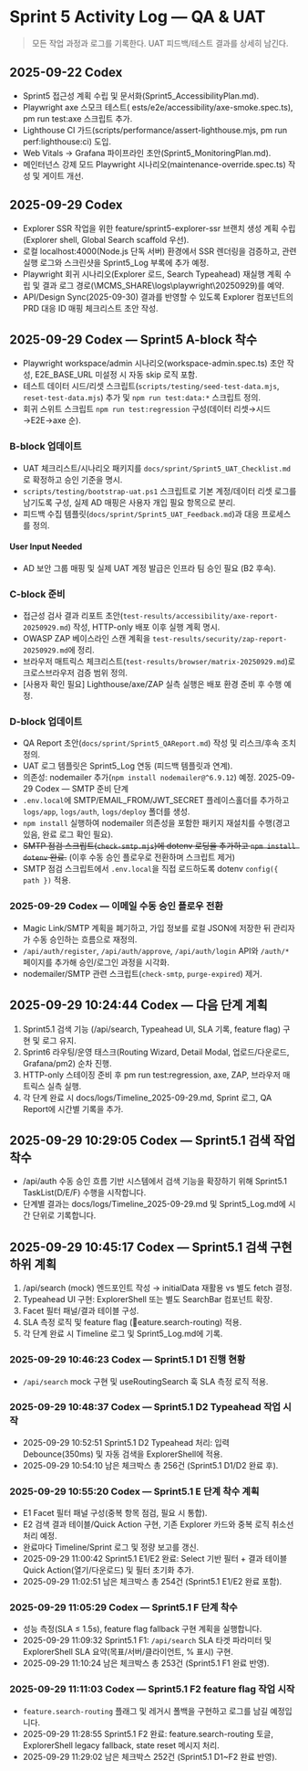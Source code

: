 # Sprint 5 Activity Log — QA & UAT

> 모든 작업 과정과 로그를 기록한다. UAT 피드백/테스트 결과를 상세히 남긴다.

## 2025-09-22 Codex
- Sprint5 접근성 계획 수립 및 문서화(Sprint5_AccessibilityPlan.md).
- Playwright axe 스모크 테스트(	ests/e2e/accessibility/axe-smoke.spec.ts), 
pm run test:axe 스크립트 추가.
- Lighthouse CI 가드(scripts/performance/assert-lighthouse.mjs, 
pm run perf:lighthouse:ci) 도입.
- Web Vitals → Grafana 파이프라인 초안(Sprint5_MonitoringPlan.md).
- 메인터넌스 강제 모드 Playwright 시나리오(maintenance-override.spec.ts) 작성 및 게이트 개선.

## 2025-09-29 Codex
- Explorer SSR 작업을 위한 feature/sprint5-explorer-ssr 브랜치 생성 계획 수립(Explorer shell, Global Search scaffold 우선).
- 로컬 localhost:4000(Node.js 단독 서버) 환경에서 SSR 렌더링을 검증하고, 관련 실행 로그와 스크린샷을 Sprint5_Log 부록에 추가 예정.
- Playwright 회귀 시나리오(Explorer 로드, Search Typeahead) 재실행 계획 수립 및 결과 로그 경로(\\MCMS_SHARE\\logs\\playwright\\20250929)를 예약.
- API/Design Sync(2025-09-30) 결과를 반영할 수 있도록 Explorer 컴포넌트의 PRD 대응 ID 매핑 체크리스트 초안 작성.

## 2025-09-29 Codex — Sprint5 A-block 착수
- Playwright workspace/admin 시나리오(workspace-admin.spec.ts) 초안 작성, E2E_BASE_URL 미설정 시 자동 skip 로직 포함.
- 테스트 데이터 시드/리셋 스크립트(`scripts/testing/seed-test-data.mjs`, `reset-test-data.mjs`) 추가 및 `npm run test:data:*` 스크립트 정의.
- 회귀 스위트 스크립트 `npm run test:regression` 구성(데이터 리셋→시드→E2E→axe 순).
### B-block 업데이트
- UAT 체크리스트/시나리오 패키지를 `docs/sprint/Sprint5_UAT_Checklist.md`로 확정하고 승인 기준을 명시.
- `scripts/testing/bootstrap-uat.ps1` 스크립트로 기본 계정/데이터 리셋 로그를 남기도록 구성, 실제 AD 매핑은 사용자 개입 필요 항목으로 분리.
- 피드백 수집 템플릿(`docs/sprint/Sprint5_UAT_Feedback.md`)과 대응 프로세스를 정의.
#### User Input Needed
- AD 보안 그룹 매핑 및 실제 UAT 계정 발급은 인프라 팀 승인 필요 (B2 후속).
### C-block 준비
- 접근성 검사 결과 리포트 초안(`test-results/accessibility/axe-report-20250929.md`) 작성, HTTP-only 배포 이후 실행 계획 명시.
- OWASP ZAP 베이스라인 스캔 계획을 `test-results/security/zap-report-20250929.md`에 정리.
- 브라우저 매트릭스 체크리스트(`test-results/browser/matrix-20250929.md`)로 크로스브라우저 검증 범위 정의.
- [사용자 확인 필요] Lighthouse/axe/ZAP 실측 실행은 배포 환경 준비 후 수행 예정.
### D-block 업데이트
- QA Report 초안(`docs/sprint/Sprint5_QAReport.md`) 작성 및 리스크/후속 조치 정의.
- UAT 로그 템플릿은 Sprint5_Log 연동 (피드백 템플릿과 연계).
- 의존성: nodemailer 추가(`npm install nodemailer@^6.9.12`) 예정.
2025-09-29 Codex — SMTP 준비 단계
- `.env.local`에 SMTP/EMAIL_FROM/JWT_SECRET 플레이스홀더를 추가하고 `logs/app`, `logs/auth`, `logs/deploy` 폴더를 생성.
- `npm install` 실행하여 nodemailer 의존성을 포함한 패키지 재설치를 수행(경고 있음, 완료 로그 확인 필요).
- ~~SMTP 점검 스크립트(`check-smtp.mjs`)에 dotenv 로딩을 추가하고 `npm install dotenv` 완료.~~ (이후 수동 승인 플로우로 전환하며 스크립트 제거)
- SMTP 점검 스크립트에서 `.env.local`을 직접 로드하도록 dotenv `config({ path })` 적용.
### 2025-09-29 Codex — 이메일 수동 승인 플로우 전환
- Magic Link/SMTP 계획을 폐기하고, 가입 정보를 로컬 JSON에 저장한 뒤 관리자가 수동 승인하는 흐름으로 재정의.
- `/api/auth/register`, `/api/auth/approve`, `/api/auth/login` API와 `/auth/*` 페이지를 추가해 승인/로그인 과정을 시각화.
- nodemailer/SMTP 관련 스크립트(`check-smtp`, `purge-expired`) 제거.
## 2025-09-29 10:24:44 Codex — 다음 단계 계획
1. Sprint5.1 검색 기능 (/api/search, Typeahead UI, SLA 기록, feature flag) 구현 및 로그 유지.
2. Sprint6 라우팅/운영 태스크(Routing Wizard, Detail Modal, 업로드/다운로드, Grafana/pm2) 순차 진행.
3. HTTP-only 스테이징 준비 후 
pm run test:regression, axe, ZAP, 브라우저 매트릭스 실측 실행.
4. 각 단계 완료 시 docs/logs/Timeline_2025-09-29.md, Sprint 로그, QA Report에 시간별 기록을 추가.
## 2025-09-29 10:29:05 Codex — Sprint5.1 검색 작업 착수
- /api/auth 수동 승인 흐름 기반 시스템에서 검색 기능을 확장하기 위해 Sprint5.1 TaskList(D/E/F) 수행을 시작합니다.
- 단계별 결과는 docs/logs/Timeline_2025-09-29.md 및 Sprint5_Log.md에 시간 단위로 기록합니다.
## 2025-09-29 10:45:17 Codex — Sprint5.1 검색 구현 하위 계획
1. /api/search (mock) 엔드포인트 작성 → initialData 재활용 vs 별도 fetch 결정.
2. Typeahead UI 구현: ExplorerShell 또는 별도 SearchBar 컴포넌트 확장.
3. Facet 필터 패널/결과 테이블 구성.
4. SLA 측정 로직 및 feature flag (eature.search-routing) 적용.
5. 각 단계 완료 시 Timeline 로그 및 Sprint5_Log.md에 기록.
### 2025-09-29 10:46:23 Codex — Sprint5.1 D1 진행 현황
-  `/api/search` mock 구현 및 useRoutingSearch 훅 SLA 측정 로직 적용. 
### 2025-09-29 10:48:37 Codex — Sprint5.1 D2 Typeahead 작업 시작
- 2025-09-29 10:52:51 Sprint5.1 D2 Typeahead 처리: 입력 Debounce(350ms) 및 자동 검색을 ExplorerShell에 적용.
- 2025-09-29 10:54:10 남은 체크박스 총 256건 (Sprint5.1 D1/D2 완료 후).
### 2025-09-29 10:55:20 Codex — Sprint5.1 E 단계 착수 계획
- E1 Facet 필터 패널 구성(중복 항목 점검, 필요 시 통합).
- E2 검색 결과 테이블/Quick Action 구현, 기존 Explorer 카드와 중복 로직 취소선 처리 예정.
- 완료마다 Timeline/Sprint 로그 및 정량 보고를 갱신.
- 2025-09-29 11:00:42 Sprint5.1 E1/E2 완료: Select 기반 필터 + 결과 테이블 Quick Action(열기/다운로드) 및 필터 초기화 추가.
- 2025-09-29 11:02:51 남은 체크박스 총 254건 (Sprint5.1 E1/E2 완료 포함).
### 2025-09-29 11:05:29 Codex — Sprint5.1 F 단계 착수
- 성능 측정(SLA ≤ 1.5s), feature flag fallback 구현 계획을 실행합니다.
- 2025-09-29 11:09:32 Sprint5.1 F1: `/api/search` SLA 타겟 파라미터 및 ExplorerShell SLA 요약(목표/서버/클라이언트, % 표시) 구현.
- 2025-09-29 11:10:24 남은 체크박스 총 253건 (Sprint5.1 F1 완료 반영).
### 2025-09-29 11:11:03 Codex — Sprint5.1 F2 feature flag 작업 시작
- `feature.search-routing` 플래그 및 레거시 폴백을 구현하고 로그를 남길 예정입니다.
- 2025-09-29 11:28:55 Sprint5.1 F2 완료: feature.search-routing 토글, ExplorerShell legacy fallback, state reset 메시지 처리.
- 2025-09-29 11:29:02 남은 체크박스 252건 (Sprint5.1 D1~F2 완료 반영).
